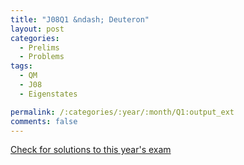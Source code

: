 ```yaml
---
title: "J08Q1 &ndash; Deuteron"
layout: post
categories:
  - Prelims
  - Problems
tags:
  - QM
  - J08
  - Eigenstates

permalink: /:categories/:year/:month/Q1:output_ext
comments: false
---
```

<object data="2008J1Q.pdf" type="application/pdf" width="100%" height="500"></object>
<div class="message"><a href='https://princetonprelim.com/prelim/20/'>Check for solutions to this year's exam</a></div>